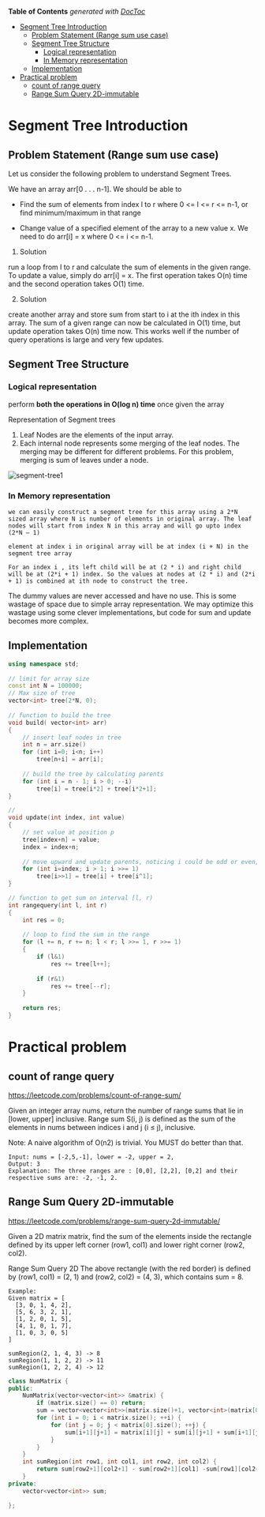 <!-- START doctoc generated TOC please keep comment here to allow auto update -->
<!-- DON'T EDIT THIS SECTION, INSTEAD RE-RUN doctoc TO UPDATE -->
**Table of Contents**  *generated with [DocToc](https://github.com/thlorenz/doctoc)*

- [Segment Tree Introduction](#segment-tree-introduction)
  - [Problem Statement (Range sum use case)](#problem-statement-range-sum-use-case)
  - [Segment Tree Structure](#segment-tree-structure)
    - [Logical representation](#logical-representation)
    - [In Memory representation](#in-memory-representation)
  - [Implementation](#implementation)
- [Practical problem](#practical-problem)
  - [count of range query](#count-of-range-query)
  - [Range Sum Query 2D-immutable](#range-sum-query-2d-immutable)

<!-- END doctoc generated TOC please keep comment here to allow auto update -->

# Segment Tree Introduction

## Problem Statement (Range sum use case)

Let us consider the following problem to understand Segment Trees.

We have an array arr[0 . . . n-1]. We should be able to


- Find the sum of elements from index l to r where 0 <= l <= r <= n-1, or find minimum/maximum in that range

- Change value of a specified element of the array to a new value x. We need to do arr[i] = x where 0 <= i <= n-1.


1. Solution 

run a loop from l to r and calculate the sum of elements in the given range. To update a value, simply do arr[i] = x. The first operation takes O(n) time and the second operation takes O(1) time.


2. Solution

create another array and store sum from start to i at the ith index in this array. The sum of a given range can now be calculated in O(1) time, but update operation takes O(n) time now. This works well if the number of query operations is large and very few updates.

## Segment Tree Structure

### Logical representation 

perform __both the operations in O(log n) time__ once given the array

Representation of Segment trees

1. Leaf Nodes are the elements of the input array.
2. Each internal node represents some merging of the leaf nodes. The merging may be different for different problems. For this problem, merging is sum of leaves under a node.

![segment-tree1](https://github.com/zhangruiskyline/Algorithm-and-Data-Structure/blob/master/img/segment-tree1.png)

### In Memory representation

```
we can easily construct a segment tree for this array using a 2*N sized array where N is number of elements in original array. The leaf nodes will start from index N in this array and will go upto index (2*N – 1)

element at index i in original array will be at index (i + N) in the segment tree array

For an index i , its left child will be at (2 * i) and right child will be at (2*i + 1) index. So the values at nodes at (2 * i) and (2*i + 1) is combined at ith node to construct the tree.

```

The dummy values are never accessed and have no use. This is some wastage of space due to simple array representation. We may optimize this wastage using some clever implementations, but code for sum and update becomes more complex.


## Implementation


```CPP
using namespace std; 
  
// limit for array size 
const int N = 100000;  
// Max size of tree 
vector<int> tree(2*N, 0); 
  
// function to build the tree 
void build( vector<int> arr)  
{  
    // insert leaf nodes in tree 
    int n = arr.size()
    for (int i=0; i<n; i++)     
        tree[n+i] = arr[i]; 
      
    // build the tree by calculating parents 
    for (int i = n - 1; i > 0; --i)      
        tree[i] = tree[i*2] + tree[i*2+1];     
} 

//
void update(int index, int value)  
{  
    // set value at position p 
    tree[index+n] = value; 
    index = index+n; 
      
    // move upward and update parents, noticing i could be odd or even, so it could be i+1 or i-1, XOR is best here
    for (int i=index; i > 1; i >>= 1) 
        tree[i>>1] = tree[i] + tree[i^1]; 
} 

// function to get sum on interval [l, r) 
int rangequery(int l, int r)  
{  
    int res = 0; 
      
    // loop to find the sum in the range 
    for (l += n, r += n; l < r; l >>= 1, r >>= 1) 
    { 
        if (l&1)  
            res += tree[l++]; 
      
        if (r&1)  
            res += tree[--r]; 
    } 
      
    return res; 
} 
```

# Practical problem

## count of range query

https://leetcode.com/problems/count-of-range-sum/

Given an integer array nums, return the number of range sums that lie in [lower, upper] inclusive.
Range sum S(i, j) is defined as the sum of the elements in nums between indices i and j (i ≤ j), inclusive.

Note:
A naive algorithm of O(n2) is trivial. You MUST do better than that.

```
Input: nums = [-2,5,-1], lower = -2, upper = 2,
Output: 3 
Explanation: The three ranges are : [0,0], [2,2], [0,2] and their respective sums are: -2, -1, 2.
```


## Range Sum Query 2D-immutable

https://leetcode.com/problems/range-sum-query-2d-immutable/

Given a 2D matrix matrix, find the sum of the elements inside the rectangle defined by its upper left corner (row1, col1) and lower right corner (row2, col2).

Range Sum Query 2D
The above rectangle (with the red border) is defined by (row1, col1) = (2, 1) and (row2, col2) = (4, 3), which contains sum = 8.

```
Example:
Given matrix = [
  [3, 0, 1, 4, 2],
  [5, 6, 3, 2, 1],
  [1, 2, 0, 1, 5],
  [4, 1, 0, 1, 7],
  [1, 0, 3, 0, 5]
]

sumRegion(2, 1, 4, 3) -> 8
sumRegion(1, 1, 2, 2) -> 11
sumRegion(1, 2, 2, 4) -> 12
```

```CPP
class NumMatrix {
public:
    NumMatrix(vector<vector<int>> &matrix) {
        if (matrix.size() == 0) return;
        sum = vector<vector<int>>(matrix.size()+1, vector<int>(matrix[0].size()+1, 0));
        for (int i = 0; i < matrix.size(); ++i) {
            for (int j = 0; j < matrix[0].size(); ++j) {
                sum[i+1][j+1] = matrix[i][j] + sum[i][j+1] + sum[i+1][j] -sum[i][j];
            }
        }
    }
    int sumRegion(int row1, int col1, int row2, int col2) {
        return sum[row2+1][col2+1] - sum[row2+1][col1] -sum[row1][col2+1] +sum[row1][col1];
    }
private:
    vector<vector<int>> sum;

};
```
